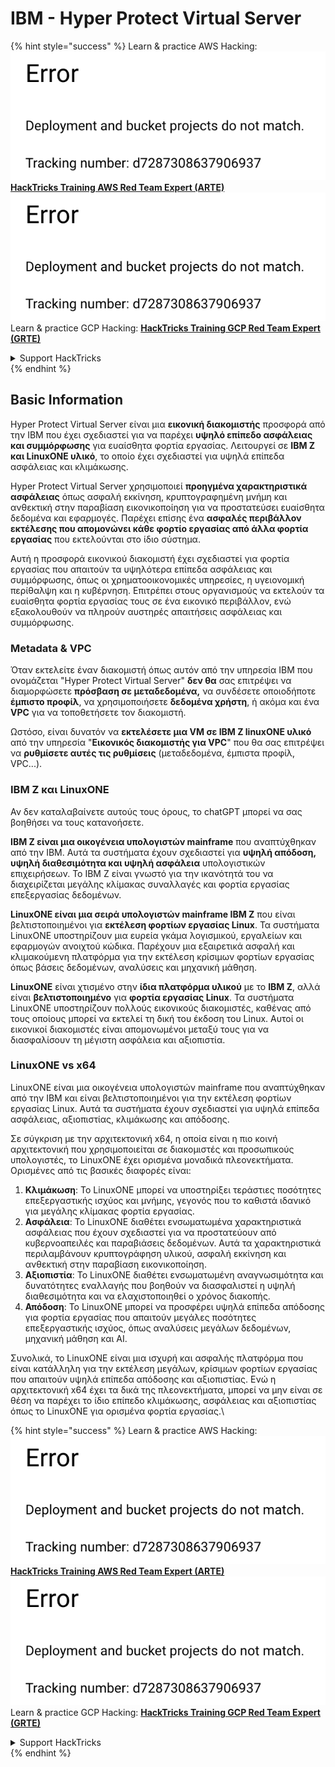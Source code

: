 # IBM - Hyper Protect Virtual Server

{% hint style="success" %}
Learn & practice AWS Hacking:<img src="../../.gitbook/assets/image (1) (1).png" alt="" data-size="line">[**HackTricks Training AWS Red Team Expert (ARTE)**](https://training.hacktricks.xyz/courses/arte)<img src="../../.gitbook/assets/image (1) (1).png" alt="" data-size="line">\
Learn & practice GCP Hacking: <img src="../../.gitbook/assets/image (2).png" alt="" data-size="line">[**HackTricks Training GCP Red Team Expert (GRTE)**<img src="../../.gitbook/assets/image (2).png" alt="" data-size="line">](https://training.hacktricks.xyz/courses/grte)

<details>

<summary>Support HackTricks</summary>

* Check the [**subscription plans**](https://github.com/sponsors/carlospolop)!
* **Join the** 💬 [**Discord group**](https://discord.gg/hRep4RUj7f) or the [**telegram group**](https://t.me/peass) or **follow** us on **Twitter** 🐦 [**@hacktricks\_live**](https://twitter.com/hacktricks\_live)**.**
* **Share hacking tricks by submitting PRs to the** [**HackTricks**](https://github.com/carlospolop/hacktricks) and [**HackTricks Cloud**](https://github.com/carlospolop/hacktricks-cloud) github repos.

</details>
{% endhint %}

## Basic Information

Hyper Protect Virtual Server είναι μια **εικονική διακομιστής** προσφορά από την IBM που έχει σχεδιαστεί για να παρέχει **υψηλό επίπεδο ασφάλειας και συμμόρφωσης** για ευαίσθητα φορτία εργασίας. Λειτουργεί σε **IBM Z και LinuxONE υλικό**, το οποίο έχει σχεδιαστεί για υψηλά επίπεδα ασφάλειας και κλιμάκωσης.

Hyper Protect Virtual Server χρησιμοποιεί **προηγμένα χαρακτηριστικά ασφάλειας** όπως ασφαλή εκκίνηση, κρυπτογραφημένη μνήμη και ανθεκτική στην παραβίαση εικονικοποίηση για να προστατεύσει ευαίσθητα δεδομένα και εφαρμογές. Παρέχει επίσης ένα **ασφαλές περιβάλλον εκτέλεσης που απομονώνει κάθε φορτίο εργασίας από άλλα φορτία εργασίας** που εκτελούνται στο ίδιο σύστημα.

Αυτή η προσφορά εικονικού διακομιστή έχει σχεδιαστεί για φορτία εργασίας που απαιτούν τα υψηλότερα επίπεδα ασφάλειας και συμμόρφωσης, όπως οι χρηματοοικονομικές υπηρεσίες, η υγειονομική περίθαλψη και η κυβέρνηση. Επιτρέπει στους οργανισμούς να εκτελούν τα ευαίσθητα φορτία εργασίας τους σε ένα εικονικό περιβάλλον, ενώ εξακολουθούν να πληρούν αυστηρές απαιτήσεις ασφάλειας και συμμόρφωσης.

### Metadata & VPC

Όταν εκτελείτε έναν διακομιστή όπως αυτόν από την υπηρεσία IBM που ονομάζεται "Hyper Protect Virtual Server" **δεν θα** σας επιτρέψει να διαμορφώσετε **πρόσβαση σε μεταδεδομένα,** να συνδέσετε οποιοδήποτε **έμπιστο προφίλ**, να χρησιμοποιήσετε **δεδομένα χρήστη**, ή ακόμα και ένα **VPC** για να τοποθετήσετε τον διακομιστή.

Ωστόσο, είναι δυνατόν να **εκτελέσετε μια VM σε IBM Z linuxONE υλικό** από την υπηρεσία "**Εικονικός διακομιστής για VPC**" που θα σας επιτρέψει να **ρυθμίσετε αυτές τις ρυθμίσεις** (μεταδεδομένα, έμπιστα προφίλ, VPC...).

### IBM Z και LinuxONE

Αν δεν καταλαβαίνετε αυτούς τους όρους, το chatGPT μπορεί να σας βοηθήσει να τους κατανοήσετε.

**IBM Z είναι μια οικογένεια υπολογιστών mainframe** που αναπτύχθηκαν από την IBM. Αυτά τα συστήματα έχουν σχεδιαστεί για **υψηλή απόδοση, υψηλή διαθεσιμότητα και υψηλή ασφάλεια** υπολογιστικών επιχειρήσεων. Το IBM Z είναι γνωστό για την ικανότητά του να διαχειρίζεται μεγάλης κλίμακας συναλλαγές και φορτία εργασίας επεξεργασίας δεδομένων.

**LinuxONE είναι μια σειρά υπολογιστών mainframe IBM Z** που είναι βελτιστοποιημένοι για **εκτέλεση φορτίων εργασίας Linux**. Τα συστήματα LinuxONE υποστηρίζουν μια ευρεία γκάμα λογισμικού, εργαλείων και εφαρμογών ανοιχτού κώδικα. Παρέχουν μια εξαιρετικά ασφαλή και κλιμακούμενη πλατφόρμα για την εκτέλεση κρίσιμων φορτίων εργασίας όπως βάσεις δεδομένων, αναλύσεις και μηχανική μάθηση.

**LinuxONE** είναι χτισμένο στην **ίδια πλατφόρμα υλικού** με το **IBM Z**, αλλά είναι **βελτιστοποιημένο** για **φορτία εργασίας Linux**. Τα συστήματα LinuxONE υποστηρίζουν πολλούς εικονικούς διακομιστές, καθένας από τους οποίους μπορεί να εκτελεί τη δική του έκδοση του Linux. Αυτοί οι εικονικοί διακομιστές είναι απομονωμένοι μεταξύ τους για να διασφαλίσουν τη μέγιστη ασφάλεια και αξιοπιστία.

### LinuxONE vs x64

LinuxONE είναι μια οικογένεια υπολογιστών mainframe που αναπτύχθηκαν από την IBM και είναι βελτιστοποιημένοι για την εκτέλεση φορτίων εργασίας Linux. Αυτά τα συστήματα έχουν σχεδιαστεί για υψηλά επίπεδα ασφάλειας, αξιοπιστίας, κλιμάκωσης και απόδοσης.

Σε σύγκριση με την αρχιτεκτονική x64, η οποία είναι η πιο κοινή αρχιτεκτονική που χρησιμοποιείται σε διακομιστές και προσωπικούς υπολογιστές, το LinuxONE έχει ορισμένα μοναδικά πλεονεκτήματα. Ορισμένες από τις βασικές διαφορές είναι:

1. **Κλιμάκωση**: Το LinuxONE μπορεί να υποστηρίξει τεράστιες ποσότητες επεξεργαστικής ισχύος και μνήμης, γεγονός που το καθιστά ιδανικό για μεγάλης κλίμακας φορτία εργασίας.
2. **Ασφάλεια**: Το LinuxONE διαθέτει ενσωματωμένα χαρακτηριστικά ασφάλειας που έχουν σχεδιαστεί για να προστατεύουν από κυβερνοαπειλές και παραβιάσεις δεδομένων. Αυτά τα χαρακτηριστικά περιλαμβάνουν κρυπτογράφηση υλικού, ασφαλή εκκίνηση και ανθεκτική στην παραβίαση εικονικοποίηση.
3. **Αξιοπιστία**: Το LinuxONE διαθέτει ενσωματωμένη αναγνωσιμότητα και δυνατότητες εναλλαγής που βοηθούν να διασφαλιστεί η υψηλή διαθεσιμότητα και να ελαχιστοποιηθεί ο χρόνος διακοπής.
4. **Απόδοση**: Το LinuxONE μπορεί να προσφέρει υψηλά επίπεδα απόδοσης για φορτία εργασίας που απαιτούν μεγάλες ποσότητες επεξεργαστικής ισχύος, όπως αναλύσεις μεγάλων δεδομένων, μηχανική μάθηση και AI.

Συνολικά, το LinuxONE είναι μια ισχυρή και ασφαλής πλατφόρμα που είναι κατάλληλη για την εκτέλεση μεγάλων, κρίσιμων φορτίων εργασίας που απαιτούν υψηλά επίπεδα απόδοσης και αξιοπιστίας. Ενώ η αρχιτεκτονική x64 έχει τα δικά της πλεονεκτήματα, μπορεί να μην είναι σε θέση να παρέχει το ίδιο επίπεδο κλιμάκωσης, ασφάλειας και αξιοπιστίας όπως το LinuxONE για ορισμένα φορτία εργασίας.\\

{% hint style="success" %}
Learn & practice AWS Hacking:<img src="../../.gitbook/assets/image (1) (1).png" alt="" data-size="line">[**HackTricks Training AWS Red Team Expert (ARTE)**](https://training.hacktricks.xyz/courses/arte)<img src="../../.gitbook/assets/image (1) (1).png" alt="" data-size="line">\
Learn & practice GCP Hacking: <img src="../../.gitbook/assets/image (2).png" alt="" data-size="line">[**HackTricks Training GCP Red Team Expert (GRTE)**<img src="../../.gitbook/assets/image (2).png" alt="" data-size="line">](https://training.hacktricks.xyz/courses/grte)

<details>

<summary>Support HackTricks</summary>

* Check the [**subscription plans**](https://github.com/sponsors/carlospolop)!
* **Join the** 💬 [**Discord group**](https://discord.gg/hRep4RUj7f) or the [**telegram group**](https://t.me/peass) or **follow** us on **Twitter** 🐦 [**@hacktricks\_live**](https://twitter.com/hacktricks\_live)**.**
* **Share hacking tricks by submitting PRs to the** [**HackTricks**](https://github.com/carlospolop/hacktricks) and [**HackTricks Cloud**](https://github.com/carlospolop/hacktricks-cloud) github repos.

</details>
{% endhint %}
